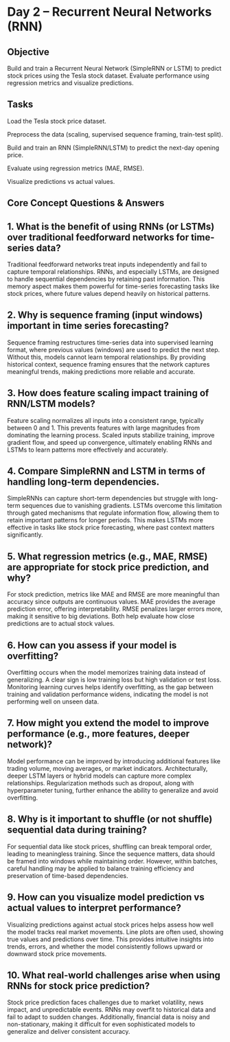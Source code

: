 # Day 2 – Recurrent Neural Networks (RNN)
## Objective

Build and train a Recurrent Neural Network (SimpleRNN or LSTM) to predict stock prices using the Tesla stock dataset. Evaluate performance using regression metrics and visualize predictions.

## Tasks

Load the Tesla stock price dataset.

Preprocess the data (scaling, supervised sequence framing, train-test split).

Build and train an RNN (SimpleRNN/LSTM) to predict the next-day opening price.

Evaluate using regression metrics (MAE, RMSE).

Visualize predictions vs actual values.


## Core Concept Questions & Answers

## 1. What is the benefit of using RNNs (or LSTMs) over traditional feedforward networks for time-series data?
Traditional feedforward networks treat inputs independently and fail to capture temporal relationships. RNNs, and especially LSTMs, are designed to handle sequential dependencies by retaining past information. This memory aspect makes them powerful for time-series forecasting tasks like stock prices, where future values depend heavily on historical patterns.

## 2. Why is sequence framing (input windows) important in time series forecasting?
Sequence framing restructures time-series data into supervised learning format, where previous values (windows) are used to predict the next step. Without this, models cannot learn temporal relationships. By providing historical context, sequence framing ensures that the network captures meaningful trends, making predictions more reliable and accurate.

## 3. How does feature scaling impact training of RNN/LSTM models?
Feature scaling normalizes all inputs into a consistent range, typically between 0 and 1. This prevents features with large magnitudes from dominating the learning process. Scaled inputs stabilize training, improve gradient flow, and speed up convergence, ultimately enabling RNNs and LSTMs to learn patterns more effectively and accurately.

## 4. Compare SimpleRNN and LSTM in terms of handling long-term dependencies.
SimpleRNNs can capture short-term dependencies but struggle with long-term sequences due to vanishing gradients. LSTMs overcome this limitation through gated mechanisms that regulate information flow, allowing them to retain important patterns for longer periods. This makes LSTMs more effective in tasks like stock price forecasting, where past context matters significantly.

## 5. What regression metrics (e.g., MAE, RMSE) are appropriate for stock price prediction, and why?
For stock prediction, metrics like MAE and RMSE are more meaningful than accuracy since outputs are continuous values. MAE provides the average prediction error, offering interpretability. RMSE penalizes larger errors more, making it sensitive to big deviations. Both help evaluate how close predictions are to actual stock values.

## 6. How can you assess if your model is overfitting?
Overfitting occurs when the model memorizes training data instead of generalizing. A clear sign is low training loss but high validation or test loss. Monitoring learning curves helps identify overfitting, as the gap between training and validation performance widens, indicating the model is not performing well on unseen data.

## 7. How might you extend the model to improve performance (e.g., more features, deeper network)?
Model performance can be improved by introducing additional features like trading volume, moving averages, or market indicators. Architecturally, deeper LSTM layers or hybrid models can capture more complex relationships. Regularization methods such as dropout, along with hyperparameter tuning, further enhance the ability to generalize and avoid overfitting.

## 8. Why is it important to shuffle (or not shuffle) sequential data during training?
For sequential data like stock prices, shuffling can break temporal order, leading to meaningless training. Since the sequence matters, data should be framed into windows while maintaining order. However, within batches, careful handling may be applied to balance training efficiency and preservation of time-based dependencies.

## 9. How can you visualize model prediction vs actual values to interpret performance?
Visualizing predictions against actual stock prices helps assess how well the model tracks real market movements. Line plots are often used, showing true values and predictions over time. This provides intuitive insights into trends, errors, and whether the model consistently follows upward or downward stock price movements.

## 10. What real-world challenges arise when using RNNs for stock price prediction?
Stock price prediction faces challenges due to market volatility, news impact, and unpredictable events. RNNs may overfit to historical data and fail to adapt to sudden changes. Additionally, financial data is noisy and non-stationary, making it difficult for even sophisticated models to generalize and deliver consistent accuracy.
